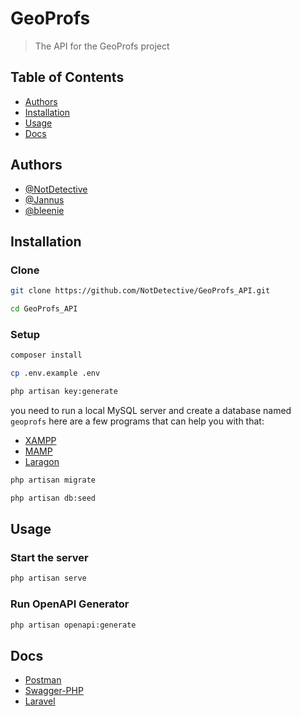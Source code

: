 # GeoProfs
> The API for the GeoProfs project

## Table of Contents
- [Authors](#Authors)
- [Installation](#installation)
- [Usage](#usage)
- [Docs](#docs)

## Authors
- [@NotDetective](https://github.com/NotDetective)
- [@Jannus](https://github.com/Jannus-dev)
- [@bleenie](https://github.com/bleenie)

## Installation

### Clone
```bash
git clone https://github.com/NotDetective/GeoProfs_API.git
```

```bash
cd GeoProfs_API
```

### Setup
```bash
composer install
```

```bash
cp .env.example .env
```

```bash
php artisan key:generate
```

you need to run a local MySQL server and create a database named `geoprofs`
here are a few programs that can help you with that:
- [XAMPP](https://www.apachefriends.org/index.html)
- [MAMP](https://www.mamp.info/en/)
- [Laragon](https://laragon.org/)

```bash
php artisan migrate
```

```bash
php artisan db:seed
```

## Usage

### Start the server
```bash
php artisan serve
```

### Run OpenAPI Generator
```bash
php artisan openapi:generate
```

## Docs
- [Postman](https://learning.postman.com/docs/introduction/overview/)
- [Swagger-PHP](https://zircote.github.io/swagger-php/)
- [Laravel](https://laravel.com/docs/11.x)





